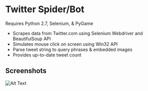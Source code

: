 # Twitter Spider/Bot
Requires Python 2.7, Selenium, & PyGame
  
- Scrapes data from Twitter.com using Selenium Webdriver and BeautifulSoup API
- Simulates mouse click on screen using Win32 API
- Parse tweet string to query phrases & embedded images
- Provides up-to-date tweet count
  
## Screenshots
![Alt Text](https://images2.imgbox.com/07/cc/my6KRrxd_o.png)  
